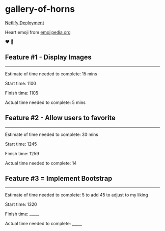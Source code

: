 # gallery-of-horns

[Netlify Deployment](https://63bdad2b5dbb7d196870fed3--tb-gallery-of-horns.netlify.app/)

Heart emoji from [emojipedia.org](https://emojipedia.org/red-heart/)

❤️ 🤍

## Feature #1 - Display Images

---
Estimate of time needed to complete: 15 mins

Start time: 1100

Finish time: 1105

Actual time needed to complete: 5 mins

## Feature #2 - Allow users to favorite

---
Estimate of time needed to complete: 30 mins

Start time: 1245

Finish time: 1259

Actual time needed to complete: 14

## Feature #3 = Implement Bootstrap

---
Estimate of time needed to complete: 5 to add 45 to adjust to my liking

Start time: 1320

Finish time: _____

Actual time needed to complete: _____